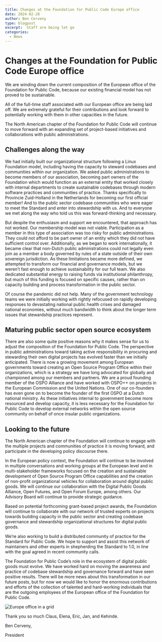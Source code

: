 ```yaml
---
title: Changes at the Foundation for Public Code Europe office
date: 2024-02-28
author: Ben Cerveny
type: blogpost
excerpt:  Staff are being let go
categories:
  - News
---
```


# Changes at the Foundation for Public Code Europe office

We are winding down the current composition of the European office of the Foundation for Public Code, because our existing financial model has not proved to be sustainable.

All of the full-time staff associated with our European office are being laid off.
We are extremely grateful for their contributions and look forward to potentially working with them in other capacities in the future.

The North American chapter of the Foundation for Public Code will continue to move forward with an expanding set of project-based initiatives and collaborations with public administrations.

## Challenges along the way

We had initially built our organizational structure following a Linux Foundation model, including having the capacity to steward codebases and communities within our organization.
We asked public administrations to become members of our association, becoming part owners of the Foundation which would function as an external entity that worked closely with internal departments to create sustainable codebases through modern software practices and communities of practice.
Thanks specifically to Provincie Zuid-Holland in the Netherlands for becoming our first official member!
And to the public sector codebase communities who were eager to meet the Standard and enter into stewardship with us.
And to everyone we met along the way who told us this was forward-thinking and necessary.

But despite the enthusiasm and support we encountered, that approach has not worked. Our membership model was not viable.
Participation as a member in this type of association was too risky for public administrations.
They could not afford to be part owner of an entity which they did not have sufficient control over.
Additionally, as we began to work internationally, it became clear that non-Dutch public administrations could not legally even join as a member a body governed by rules of a state outside of their own sovereign jurisdiction.
As these limitations became more defined, we attempted to transform our financial and governance models, but we weren’t fast enough to achieve sustainability for our full team.
We also dedicated substantial energy to raising funds via institutional philanthropy, but much of this funding is focused on specific causes, rather than on capacity building and process transformation in the public sector.

Of course the pandemic did not help.
Many of the government technology teams we were initially working with rightly refocused on rapidly developing responses to devastating national public health crises and damaged national economies, without much bandwidth to think about the longer term issues that stewardship practices represent.

## Maturing public sector open source ecosystem

There are also some quite positive reasons why it makes sense for us to adjust the composition of the Foundation for Public Code.
The perspective in public administrations toward taking active responsibility in procuring and stewarding their own digital projects has evolved faster than we initially anticipated.
There is now a growing movement among European governments toward creating an Open Source Program Office within their organizations, which is a strategy we have long advocated for globally and championed among our members and partners.
We are a proud founding member of the OSPO Alliance and have worked with OSPO++ on projects in the European Commission and the United Nations.
One of our co-founders has even gone on to become the founder of the first OSPO at a Dutch national ministry.
As these initiatives internal to government become more resourced and develop capacity, it is less necessary for the Foundation for Public Code to develop external networks within the open source community on behalf of once insular public organizations.

## Looking to the future

The North American chapter of the Foundation will continue to engage with the multiple projects and communities of practice it is moving forward, and participate in the developing policy discourse there.

In the European policy context, the Foundation will continue to be involved in multiple conversations and working groups at the European level and in multi-stakeholder frameworks focused on the creation and sustainable development of Open Source Program Office capabilities and the creation of non-profit organizational vehicles for collaboration around digital public goods.
We will continue our collaboration with the Digital Public Goods Alliance, Open Futures, and Open Forum Europe, among others.
Our Advisory Board will continue to provide strategic guidance.

Based on potential forthcoming grant-based project awards, the Foundation will continue to collaborate with our network of trusted experts on projects towards building capacity in the public sector and creating codebase governance and stewardship organizational structures for digital public goods.

We’re also working to build a distributed community of practice for the Standard for Public Code.
We hope to support and assist this network of maintainers and other experts in shepherding the Standard to 1.0, in line with the goal agreed in recent community calls.

The Foundation for Public Code’s role in the ecosystem of digital public goods must evolve.
We have worked hard on moving the awareness and practice of codebase stewardship and governance forward and have seen positive results.
There will be more news about this transformation in our future posts, but for now we would like to honor the enormous contributions and efforts of the collection of talented and hard-working individuals that are the outgoing employees of the European office of the Foundation for Public Code.

![Europe office in a grid]({{site.url}}/assets/lessons-learned.png)

Thank you so much Claus, Elena, Eric, Jan, and Kehinde.

Ben Cerveny,

President

